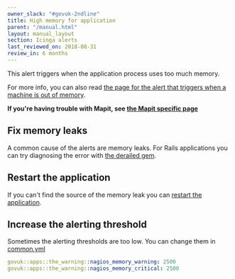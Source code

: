 ```yaml
---
owner_slack: "#govuk-2ndline"
title: High memory for application
parent: "/manual.html"
layout: manual_layout
section: Icinga alerts
last_reviewed_on: 2018-08-31
review_in: 6 months
---
```


This alert triggers when the application process uses too much memory.

For more info, you can also read [the page for the alert that triggers
when a machine is out of memory][mem].

**If you're having trouble with Mapit, see [the Mapit specific page][mapit]**

[mem]: /manual/alerts/free-memory-warning-on-backend.html
[mapit]: /manual/alerts/high-memory-for-mapit.html

## Fix memory leaks

A common cause of the alerts are memory leaks. For Rails applications you
can try diagnosing the error with [the derailed gem][derailed].

[derailed]: https://github.com/schneems/derailed_benchmarks

## Restart the application

If you can't find the source of the memory leak you can [restart the application](/manual/restart-application.html).

## Increase the alerting threshold

Sometimes the alerting thresholds are too low. You can change them in
[common.yml][common]

```yml
govuk::apps::the_warning::nagios_memory_warning: 2500
govuk::apps::the_warning::nagios_memory_critical: 2500
```

[common]: https://github.com/alphagov/govuk-puppet/blob/master/hieradata/common.yaml
